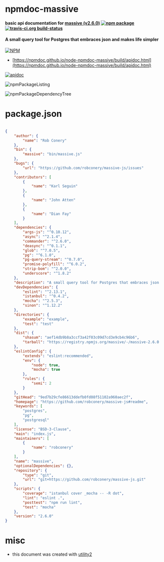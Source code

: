 # npmdoc-massive

#### basic api documentation for  [massive (v2.6.0)](https://github.com/robconery/massive-js#readme)  [![npm package](https://img.shields.io/npm/v/npmdoc-massive.svg?style=flat-square)](https://www.npmjs.org/package/npmdoc-massive) [![travis-ci.org build-status](https://api.travis-ci.org/npmdoc/node-npmdoc-massive.svg)](https://travis-ci.org/npmdoc/node-npmdoc-massive)

#### A small query tool for Postgres that embraces json and makes life simpler

[![NPM](https://nodei.co/npm/massive.png?downloads=true&downloadRank=true&stars=true)](https://www.npmjs.com/package/massive)

- [https://npmdoc.github.io/node-npmdoc-massive/build/apidoc.html](https://npmdoc.github.io/node-npmdoc-massive/build/apidoc.html)

[![apidoc](https://npmdoc.github.io/node-npmdoc-massive/build/screenCapture.buildCi.browser.%252Ftmp%252Fbuild%252Fapidoc.html.png)](https://npmdoc.github.io/node-npmdoc-massive/build/apidoc.html)

![npmPackageListing](https://npmdoc.github.io/node-npmdoc-massive/build/screenCapture.npmPackageListing.svg)

![npmPackageDependencyTree](https://npmdoc.github.io/node-npmdoc-massive/build/screenCapture.npmPackageDependencyTree.svg)



# package.json

```json

{
    "author": {
        "name": "Rob Conery"
    },
    "bin": {
        "massive": "bin/massive.js"
    },
    "bugs": {
        "url": "https://github.com/robconery/massive-js/issues"
    },
    "contributors": [
        {
            "name": "Karl Seguin"
        },
        {
            "name": "John Atten"
        },
        {
            "name": "Dian Fay"
        }
    ],
    "dependencies": {
        "args-js": "^0.10.12",
        "async": "^2.1.4",
        "commander": "^2.6.0",
        "deasync": "^0.1.1",
        "glob": "^7.0.5",
        "pg": "^6.1.0",
        "pg-query-stream": "^0.7.0",
        "promise-polyfill": "^6.0.2",
        "strip-bom": "^2.0.0",
        "underscore": "^1.8.2"
    },
    "description": "A small query tool for Postgres that embraces json and makes life simpler",
    "devDependencies": {
        "eslint": "^2.13.1",
        "istanbul": "^0.4.2",
        "mocha": "^2.5.3",
        "sinon": "^1.12.2"
    },
    "directories": {
        "example": "example",
        "test": "test"
    },
    "dist": {
        "shasum": "aef14db9b8a3ccf3a42f03c09d7cd3e9cb4c96b6",
        "tarball": "https://registry.npmjs.org/massive/-/massive-2.6.0.tgz"
    },
    "eslintConfig": {
        "extends": "eslint:recommended",
        "env": {
            "node": true,
            "mocha": true
        },
        "rules": {
            "semi": 2
        }
    },
    "gitHead": "9ed7b29cfe86613ddefb0fd08f51102a960aec2f",
    "homepage": "https://github.com/robconery/massive-js#readme",
    "keywords": [
        "postgres",
        "pg",
        "postgresql"
    ],
    "license": "BSD-3-Clause",
    "main": "index.js",
    "maintainers": [
        {
            "name": "robconery"
        }
    ],
    "name": "massive",
    "optionalDependencies": {},
    "repository": {
        "type": "git",
        "url": "git+https://github.com/robconery/massive-js.git"
    },
    "scripts": {
        "coverage": "istanbul cover _mocha -- -R dot",
        "lint": "eslint .",
        "posttest": "npm run lint",
        "test": "mocha"
    },
    "version": "2.6.0"
}
```



# misc
- this document was created with [utility2](https://github.com/kaizhu256/node-utility2)
